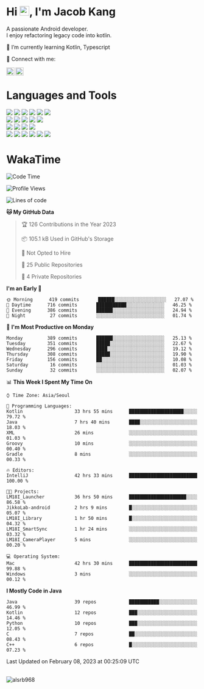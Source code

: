 # Hi <img src="https://media.giphy.com/media/hvRJCLFzcasrR4ia7z/giphy.gif" width="25px">, I'm Jacob Kang
A passionate Android developer.
</br>
I enjoy refactoring legacy code into kotlin.

🌱 I’m currently learning Kotlin, Typescript

🤝 Connect with me:

<a href="https://www.linkedin.com/in/minkyu-kang-b7477b1b2/"><img align="left" src="https://raw.githubusercontent.com/yushi1007/yushi1007/main/images/linkedin.svg" alt="Minkyu Kang | LinkedIn" width="21px"/></a>
<a href="https://www.instagram.com/_jacob_kang/"><img align="left" src="https://raw.githubusercontent.com/yushi1007/yushi1007/main/images/instagram.svg" alt="Jacob Kang | Instagram" width="21px"/></a>

</br>

# Languages and Tools

<div align="left">
<img src="https://img.shields.io/badge/java-007396?logo=java&logoColor=white"/>
<img src="https://img.shields.io/badge/kotlin-7F52FF?logo=kotlin&logoColor=white"/>
<img src="https://img.shields.io/badge/python-3776AB?logo=python&logoColor=white"/>
<img src="https://img.shields.io/badge/bash shell-4EAA25?logo=gnubash&logoColor=white"/>
<img src="https://img.shields.io/badge/c-A8B9CC?logo=c&logoColor=white"/>
<img src="https://img.shields.io/badge/c++-00599C?logo=c%2b%2b&logoColor=white"/>
</div>
<div align="left">
<img src="https://img.shields.io/badge/git-F05032?logo=git&logoColor=white"/>
<img src="https://img.shields.io/badge/github-181717?logo=github&logoColor=white"/>
<img src="https://img.shields.io/badge/mysql-4479A1?logo=mysql&logoColor=white"/>
<img src="https://img.shields.io/badge/sqlite-003B57?logo=sqlite&logoColor=white"/>
<img src="https://img.shields.io/badge/amazon AWS-232F3E?logo=amazonaws&logoColor=white"/>
</div>
<div align="left">
<img src="https://img.shields.io/badge/android-3DDC84?logo=android&logoColor=white"/>
<img src="https://img.shields.io/badge/linux-FCC624?logo=linux&logoColor=white"/>
<img src="https://img.shields.io/badge/flask-000000?logo=flask&logoColor=white"/>
<img src="https://img.shields.io/badge/arduino-00979D?logo=arduino&logoColor=white"/>
</div>
<div align="left">
<img src="https://img.shields.io/badge/slack-4A154B?logo=slack&logoColor=white"/>
<img src="https://img.shields.io/badge/notion-000000?logo=notion&logoColor=white"/>
<img src="https://img.shields.io/badge/jira-0052CC?logo=jira&logoColor=white"/>
<img src="https://img.shields.io/badge/postman-FF6C37?logo=postman&logoColor=white"/>
<img src="https://img.shields.io/badge/intellij-000000?logo=intellijidea&logoColor=white"/>
<img src="https://img.shields.io/badge/pycharm-000000?logo=pycharm&logoColor=white"/>
</div>

# WakaTime

<!--START_SECTION:waka-->
![Code Time](http://img.shields.io/badge/Code%20Time-2%2C001%20hrs%207%20mins-blue)

![Profile Views](http://img.shields.io/badge/Profile%20Views-0-blue)

![Lines of code](https://img.shields.io/badge/From%20Hello%20World%20I%27ve%20Written-194%20Thousand%20lines%20of%20code-blue)

**🐱 My GitHub Data** 

> 🏆 126 Contributions in the Year 2023
 > 
> 📦 105.1 kB Used in GitHub's Storage 
 > 
> 🚫 Not Opted to Hire
 > 
> 📜 25 Public Repositories 
 > 
> 🔑 4 Private Repositories  
 > 
**I'm an Early 🐤** 

```text
🌞 Morning      419 commits       ██████░░░░░░░░░░░░░░░░░░░   27.07 % 
🌆 Daytime      716 commits       ███████████░░░░░░░░░░░░░░   46.25 % 
🌃 Evening      386 commits       ██████░░░░░░░░░░░░░░░░░░░   24.94 % 
🌙 Night         27 commits       ░░░░░░░░░░░░░░░░░░░░░░░░░   01.74 % 

```
📅 **I'm Most Productive on Monday** 

```text
Monday         389 commits       ██████░░░░░░░░░░░░░░░░░░░   25.13 % 
Tuesday        351 commits       █████░░░░░░░░░░░░░░░░░░░░   22.67 % 
Wednesday      296 commits       ████░░░░░░░░░░░░░░░░░░░░░   19.12 % 
Thursday       308 commits       █████░░░░░░░░░░░░░░░░░░░░   19.90 % 
Friday         156 commits       ██░░░░░░░░░░░░░░░░░░░░░░░   10.08 % 
Saturday        16 commits       ░░░░░░░░░░░░░░░░░░░░░░░░░   01.03 % 
Sunday          32 commits       ░░░░░░░░░░░░░░░░░░░░░░░░░   02.07 % 

```


📊 **This Week I Spent My Time On** 

```text
⌚︎ Time Zone: Asia/Seoul

💬 Programming Languages: 
Kotlin                   33 hrs 55 mins      ████████████████████░░░░░   79.72 % 
Java                     7 hrs 40 mins       ████░░░░░░░░░░░░░░░░░░░░░   18.03 % 
XML                      26 mins             ░░░░░░░░░░░░░░░░░░░░░░░░░   01.03 % 
Groovy                   10 mins             ░░░░░░░░░░░░░░░░░░░░░░░░░   00.40 % 
Gradle                   8 mins              ░░░░░░░░░░░░░░░░░░░░░░░░░   00.33 % 

🔥 Editors: 
IntelliJ                 42 hrs 33 mins      █████████████████████████   100.00 % 

🐱‍💻 Projects: 
LM18I_Launcher           36 hrs 50 mins      █████████████████████░░░░   86.58 % 
JikkoLab-android         2 hrs 9 mins        █░░░░░░░░░░░░░░░░░░░░░░░░   05.07 % 
LM18I_Library            1 hr 50 mins        █░░░░░░░░░░░░░░░░░░░░░░░░   04.32 % 
LM18I_SmartSync          1 hr 24 mins        ░░░░░░░░░░░░░░░░░░░░░░░░░   03.32 % 
LM18I_CameraPlayer       5 mins              ░░░░░░░░░░░░░░░░░░░░░░░░░   00.20 % 

💻 Operating System: 
Mac                      42 hrs 30 mins      █████████████████████████   99.88 % 
Windows                  3 mins              ░░░░░░░░░░░░░░░░░░░░░░░░░   00.12 % 

```

**I Mostly Code in Java** 

```text
Java                     39 repos            ███████████░░░░░░░░░░░░░░   46.99 % 
Kotlin                   12 repos            ███░░░░░░░░░░░░░░░░░░░░░░   14.46 % 
Python                   10 repos            ███░░░░░░░░░░░░░░░░░░░░░░   12.05 % 
C                        7 repos             ██░░░░░░░░░░░░░░░░░░░░░░░   08.43 % 
C++                      6 repos             █░░░░░░░░░░░░░░░░░░░░░░░░   07.23 % 

```



 Last Updated on February 08, 2023 at 00:25:09 UTC
<!--END_SECTION:waka-->

</br>

<div align="left">
<img align="left" src="https://github-readme-stats.vercel.app/api/top-langs?username=alsrb968&show_icons=true&locale=en&layout=compact&theme=dark" alt="alsrb968" />
</div>
